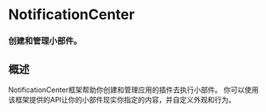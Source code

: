 # NotificationCenter
### 创建和管理小部件。
## 概述
NotificationCenter框架帮助你创建和管理应用的插件去执行小部件。
你可以使用该框架提供的API让你的小部件现实你指定的内容，并自定义外观和行为。
